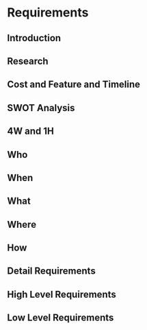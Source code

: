 # Requirements
## Introduction
## Research
## Cost and Feature and Timeline
## SWOT Analysis
## 4W and 1H
## Who
## When
## What
## Where
## How
## Detail Requirements
## High Level Requirements
## Low Level Requirements 
